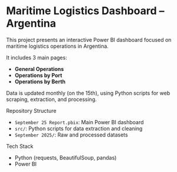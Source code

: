 # Maritime Logistics Dashboard – Argentina

This project presents an interactive Power BI dashboard focused on maritime logistics operations in Argentina.  

It includes 3 main pages:  
- **General Operations**  
- **Operations by Port**  
- **Operations by Berth**  

Data is updated monthly (on the 15th), using Python scripts for web scraping, extraction, and processing.  

Repository Structure
- `September 25 Report.pbix`: Main Power BI dashboard  
- `src/`: Python scripts for data extraction and cleaning  
- `September 2025/`: Raw and processed datasets  

Tech Stack
- Python (requests, BeautifulSoup, pandas)  
- Power BI  
